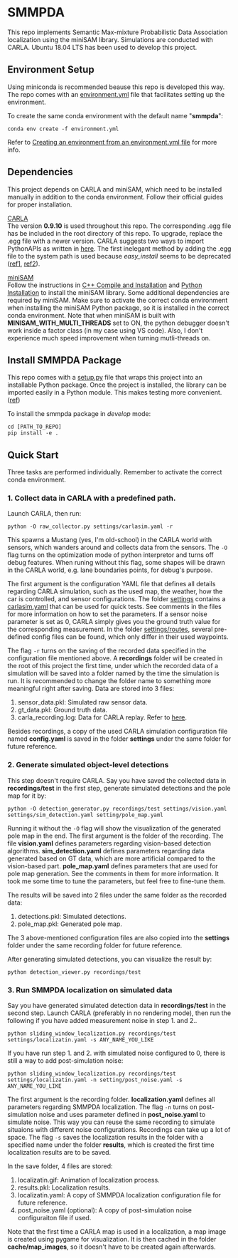 # SMMPDA

This repo implements Semantic Max-mixture Probabilistic Data Association localization using the miniSAM library. Simulations are conducted with CARLA. Ubuntu 18.04 LTS has been used to develop this project.

## Environment Setup
Using miniconda is recommended beause this repo is developed this way. The repo comes with an [environment.yml](environment.yml) file that facilitates setting up the environment.

To create the same conda environment with the default name "__smmpda__":
```
conda env create -f environment.yml
```
Refer to [Creating an environment from an environment.yml file](https://docs.conda.io/projects/conda/en/latest/user-guide/tasks/manage-environments.html#creating-an-environment-from-an-environment-yml-file) for more info.

## Dependencies
This project depends on CARLA and miniSAM, which need to be installed manually in addition to the conda environment. Follow their official guides for proper installation.

[CARLA](http://carla.org/)  
The version __0.9.10__ is used throughout this repo. The corresponding .egg file has be included in the root directory of this repo. To upgrade, replace the .egg file with a newer version. CARLA suggests two ways to import PythonAPIs as written in [here](https://carla.readthedocs.io/en/latest/build_system/). The first inelegant method by adding the .egg file to the system path is used because _easy_install_ seems to be deprecated ([ref1](https://setuptools.readthedocs.io/en/latest/deprecated/easy_install.html), [ref2](https://workaround.org/easy-install-debian)).

[miniSAM](https://minisam.readthedocs.io/index.html)  
Follow the instructions in [C++ Compile and Installation](https://minisam.readthedocs.io/install.html) and [Python Installation](https://minisam.readthedocs.io/install_python.html) to install the miniSAM library. Some additional dependencies are required by miniSAM. Make sure to activate the correct conda environment when installing the miniSAM Python package, so it is installed in the correct conda environment. Note that when miniSAM is built with __MINISAM_WITH_MULTI_THREADS__ set to ON, the python debugger doesn't work inside a factor class (in my case using VS code). Also, I don't experience much speed improvement when turning mutli-threads on.

## Install SMMPDA Package
This repo comes with a [setup.py](setup.py) file that wraps this project into an installable Python package. Once the project is installed, the library can be imported easily in a Python module. This makes testing more convenient. ([ref](https://stackoverflow.com/questions/6323860/sibling-package-imports/50193944#50193944))

To install the smmpda package in _develop_ mode:
```
cd [PATH_TO_REPO]
pip install -e .
```

## Quick Start
Three tasks are performed individually. Remember to activate the correct conda environment.

### 1. Collect data in CARLA with a predefined path.
Launch CARLA, then run:
```
python -O raw_collector.py settings/carlasim.yaml -r
```
This spawns a Mustang (yes, I'm old-school) in the CARLA world with sensors, which wanders around and collects data from the sensors. The ```-O``` flag turns on the optimization mode of python interpretor and turns off debug features. When runing without this flag, some shapes will be drawn in the CARLA world, e.g. lane boundaries points, for debug's purpose. 

The first argument is the configuration YAML file that defines all details regarding CARLA simulation, such as the used map, the weather, how the car is controlled, and sensor configurations. The folder [settings](settings) contains a [carlasim.yaml](settings/carlasim.yaml) that can be used for quick tests. See comments in the files for more information on how to set the parameters. If a sensor noise parameter is set as 0, CARLA simply gives you the ground truth value for the corresponding measurement. In the folder [settings/routes](settings/routes), several pre-defined config files can be found, which only differ in their used waypoints.

The flag ```-r``` turns on the saving of the recorded data specified in the configuration file mentioned above. A __recordings__ folder will be created in the root of this project the first time, under which the recorded data of a simulation will be saved into a folder named by the time the simulation is run. It is recommended to change the folder name to something more meaningful right after saving. Data are stored into 3 files:
1. sensor_data.pkl: Simulated raw sensor data.
2. gt_data.pkl: Ground truth data.
3. carla_recording.log: Data for CARLA replay. Refer to [here](https://carla.readthedocs.io/en/0.9.10/adv_recorder/).

Besides recordings, a copy of the used CARLA simulation configuration file named __config.yaml__ is saved in the folder __settings__ under the same folder for future reference.

### 2. Generate simulated object-level detections
This step doesn't require CARLA. Say you have saved the collected data in __recordings/test__ in the first step, generate simulated detections and the pole map for it by:
```
python -O detection_generator.py recordings/test settings/vision.yaml settings/sim_detection.yaml setting/pole_map.yaml
```
Running it without the ```-O``` flag will show the visualization of the generated pole map in the end. The first argument is the folder of the recording. The file __vision.yaml__ defines parameters regarding vision-based detection algorithms. __sim_detection.yaml__ defines parameters regarding data generated based on GT data, which are more artificial compared to the vision-based part. __pole_map.yaml__ defines parameters that are used for pole map generation. See the comments in them for more information. It took me some time to tune the parameters, but feel free to fine-tune them.

The results will be saved into 2 files under the same folder as the recorded data:
1. detections.pkl: Simulated detections.
2. pole_map.pkl: Generated pole map.

The 3 above-mentioned configuration files are also copied into the __settings__ folder under the same recording folder for future reference.

After generating simulated detections, you can visualize the result by:
```
python detection_viewer.py recordings/test
```

### 3. Run SMMPDA localization on simulated data
Say you have generated simulated detection data in __recordings/test__ in the second step. Launch CARLA (preferably in no rendering mode), then run the following if you have added measurement noise in step 1. and 2..
```
python sliding_window_localization.py recordings/test settings/localizatin.yaml -s ANY_NAME_YOU_LIKE
```
If you have run step 1. and 2. with simulated noise configured to 0, there is still a way to add post-simulation noise:
```
python sliding_window_localization.py recordings/test settings/localizatin.yaml -n setting/post_noise.yaml -s ANY_NAME_YOU_LIKE
```
The first argument is the recording folder. __localization.yaml__ defines all parameters regarding SMMPDA localization. The flag ```-n``` turns on post-simulation noise and uses parameter defined in __post_noise.yaml__ to simulate noise. This way you can reuse the same recording to simulate situaions with different noise configurations. Recordings can take up a lot of space. The flag ```-s``` saves the localization results in the folder with a specified name under the folder __results__, which is created the first time localization results are to be saved.

In the save folder, 4 files are stored:
1. localizatin.gif: Animation of localization process.
2. results.pkl: Localization results.
3. localizatin.yaml: A copy of SMMPDA localization configuration file for future reference.
4. post_noise.yaml (optional): A copy of post-simulation noise configuraiton file if used.

Note that the first time a CARLA map is used in a localization, a map image is created using pygame for visualization. It is then cached in the folder __cache/map_images__, so it doesn't have to be created again afterwards. 
